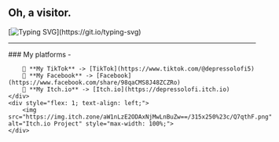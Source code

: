 ## Oh, a visitor.

[![Typing SVG](https://readme-typing-svg.herokuapp.com?font=Fira+Code&pause=1000&color=9F00FF&background=E7E8FF00&width=435&lines=Hay+There%2C+I+am+Depresso...;I+write+code+for+sheer+pleasure.)](https://git.io/typing-svg)

---

<div style="display: flex; align-items: center;">
    <div style="flex: 1;">
        ### My platforms -
        
        🖤 **My TikTok** -> [TikTok](https://www.tiktok.com/@depressolofi5)  
        💙 **My Facebook** -> [Facebook](https://www.facebook.com/share/98qaCMS8J48ZCZRo)  
        💜 **My Itch.io** -> [Itch.io](https://depressolofi.itch.io)
    </div>
    <div style="flex: 1; text-align: left;">
        <img src="https://img.itch.zone/aW1nLzE2ODAxNjMwLnBuZw==/315x250%23c/Q7qthF.png" alt="Itch.io Project" style="max-width: 100%;">
    </div>
</div>
